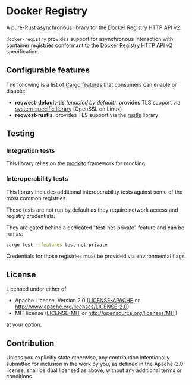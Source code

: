 # Docker Registry

A pure-Rust asynchronous library for the Docker Registry HTTP API v2.

`docker-registry` provides support for asynchronous interaction with container registries
conformant to the [Docker Registry HTTP API v2](https://docs.docker.com/registry/spec/api/) specification.

## Configurable features

The following is a list of [Cargo features](https://doc.rust-lang.org/stable/cargo/reference/manifest.html#the-features-section) that consumers can enable or disable:

* **reqwest-default-tls** *(enabled by default)*: provides TLS support via [system-specific library](https://docs.rs/native-tls) (OpenSSL on Linux)
* **reqwest-rustls**: provides TLS support via the [rustls](https://docs.rs/rustls) library

## Testing

### Integration tests

This library relies on the [mockito](https://github.com/lipanski/mockito) framework for mocking.

### Interoperability tests

This library includes additional interoperability tests against some of the most common registries.

Those tests are not run by default as they require network access and registry credentials.

They are gated behind a dedicated "test-net-private" feature and can be run as:

```sh
cargo test --features test-net-private
```

Credentials for those registries must be provided via environmental flags.

## License

Licensed under either of

* Apache License, Version 2.0
   ([LICENSE-APACHE](LICENSE-APACHE) or <http://www.apache.org/licenses/LICENSE-2.0>)
* MIT license
   ([LICENSE-MIT](LICENSE-MIT) or <http://opensource.org/licenses/MIT>)

at your option.

## Contribution

Unless you explicitly state otherwise, any contribution intentionally submitted
for inclusion in the work by you, as defined in the Apache-2.0 license, shall be
dual licensed as above, without any additional terms or conditions.
